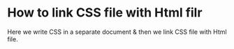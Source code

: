 # How to link CSS file with Html filr
Here we write CSS in a separate document & then we link CSS file with Html file.
